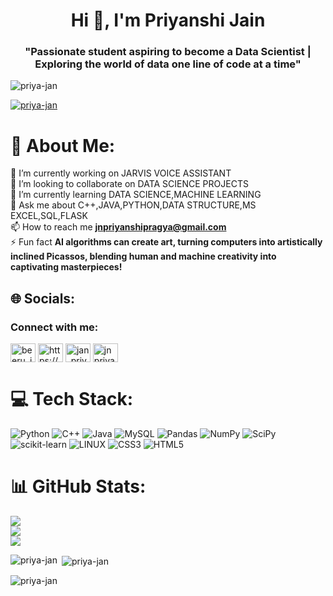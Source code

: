 <h1 align="center">Hi 👋, I'm Priyanshi Jain</h1>
<h3 align="center">"Passionate student aspiring to become a Data Scientist | Exploring the world of data one line of code at a time"</h3>

<p align="left"> <img src="https://komarev.com/ghpvc/?username=priya-jan&label=Profile%20views&color=0e75b6&style=flat" alt="priya-jan" /> </p>

<p align="left"> <a href="https://github.com/ryo-ma/github-profile-trophy"><img src="https://github-profile-trophy.vercel.app/?username=priya-jan" alt="priya-jan" /></a> </p>

# 💫 About Me:
🔭 I’m currently working on JARVIS VOICE ASSISTANT<br>👯 I’m looking to collaborate on DATA SCIENCE PROJECTS<br>🌱 I’m currently learning DATA SCIENCE,MACHINE LEARNING<br>💬 Ask me about C++,JAVA,PYTHON,DATA STRUCTURE,MS EXCEL,SQL,FLASK<br> 📫 How to reach me **jnpriyanshipragya@gmail.com**<br>⚡ Fun fact **AI algorithms can create art, turning computers into artistically inclined Picassos, blending human and machine creativity into captivating masterpieces!**
<br>


## 🌐 Socials:
<h3 align="left">Connect with me:</h3>
<p align="left">
<a href="https://twitter.com/beeru_jam" target="blank"><img align="center" src="https://raw.githubusercontent.com/rahuldkjain/github-profile-readme-generator/master/src/images/icons/Social/twitter.svg" alt="beeru_jam" height="30" width="40" /></a>
<a href="https://linkedin.com/in/https://www.linkedin.com/in/priyanshi-jain-394545230" target="blank"><img align="center" src="https://raw.githubusercontent.com/rahuldkjain/github-profile-readme-generator/master/src/images/icons/Social/linked-in-alt.svg" alt="https://www.linkedin.com/in/priyanshi-jain-394545230" height="30" width="40" /></a>
<a href="https://www.codechef.com/users/jan_priya" target="blank"><img align="center" src="https://cdn.jsdelivr.net/npm/simple-icons@3.1.0/icons/codechef.svg" alt="jan_priya" height="30" width="40" /></a>
<a href="https://www.hackerrank.com/jnpriyanshiprag1" target="blank"><img align="center" src="https://raw.githubusercontent.com/rahuldkjain/github-profile-readme-generator/master/src/images/icons/Social/hackerrank.svg" alt="jnpriyanshiprag1" height="30" width="40" /></a>
</p>

# 💻 Tech Stack:
![Python](https://img.shields.io/badge/python-3670A0?style=for-the-badge&logo=python&logoColor=ffdd54) ![C++](https://img.shields.io/badge/c++-%2300599C.svg?style=for-the-badge&logo=c%2B%2B&logoColor=white) ![Java](https://img.shields.io/badge/java-%23ED8B00.svg?style=for-the-badge&logo=java&logoColor=white) ![MySQL](https://img.shields.io/badge/mysql-%2300f.svg?style=for-the-badge&logo=mysql&logoColor=white) ![Pandas](https://img.shields.io/badge/pandas-%23150458.svg?style=for-the-badge&logo=pandas&logoColor=white) ![NumPy](https://img.shields.io/badge/numpy-%23013243.svg?style=for-the-badge&logo=numpy&logoColor=white) ![SciPy](https://img.shields.io/badge/SciPy-%230C55A5.svg?style=for-the-badge&logo=scipy&logoColor=%white) ![scikit-learn](https://img.shields.io/badge/scikit--learn-%23F7931E.svg?style=for-the-badge&logo=scikit-learn&logoColor=white) ![LINUX](https://img.shields.io/badge/Linux-FCC624?style=for-the-badge&logo=linux&logoColor=black) ![CSS3](https://img.shields.io/badge/css3-%231572B6.svg?style=for-the-badge&logo=css3&logoColor=white) ![HTML5](https://img.shields.io/badge/html5-%23E34F26.svg?style=for-the-badge&logo=html5&logoColor=white)
# 📊 GitHub Stats:
![](https://github-readme-stats.vercel.app/api?username=priya-jan&theme=radical&hide_border=false&include_all_commits=true&count_private=true)<br/>
![](https://github-readme-streak-stats.herokuapp.com/?user=priya-jan&theme=radical&hide_border=false)<br/>
![](https://github-readme-stats.vercel.app/api/top-langs/?username=priya-jan&theme=radical&hide_border=false&include_all_commits=true&count_private=true&layout=compact)


<p><img align="left" src="https://github-readme-stats.vercel.app/api/top-langs?username=priya-jan&show_icons=true&locale=en&layout=compact" alt="priya-jan" /></p>

<p>&nbsp;<img align="center" src="https://github-readme-stats.vercel.app/api?username=priya-jan&show_icons=true&locale=en" alt="priya-jan" /></p>

<p><img align="center" src="https://github-readme-streak-stats.herokuapp.com/?user=priya-jan&" alt="priya-jan" /></p>


<!-- Proudly created with GPRM ( https://gprm.itsvg.in ) -->
